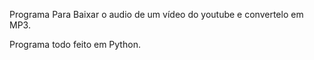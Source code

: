 Programa Para Baixar o audio de um vídeo do youtube e convertelo em MP3.

Programa todo feito em Python.
